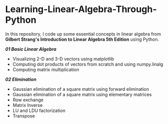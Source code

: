 # Learning-Linear-Algebra-Through-Python
In this repository, I code up some essential concepts in linear algebra from **Gilbert Strang's Introduction to Linear Algebra 5th Edition** using Python.


***01 Basic Linear Algebra***
* Visualizing 2-D and 3-D vectors using matplotlib
* Computing dot products of vectors from scratch and using numpy.linalg
* Computing matrix multiplication

***02 Elimination***
* Gaussian elimination of a square matrix using forward elimination
* Gaussian elimination of a square matrix using elementary matrices
* Row exchange
* Matrix Inverse
* LU and LDU factorization
* Transpose